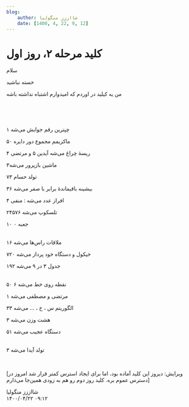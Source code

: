 ```yaml
---
blog:
    author: شااززز منگولیا
    date: [1400, 4, 22, 9, 12]
---
```

# کلید مرحله ۲، روز اول

<div class="cnt">
<p>سلام</p>
<p>خسته نباشید</p>
<p>من یه کیلید در اوردم که امیدوارم اشتباه نداشته باشه</p>
<p><br/></p>
<br/><p>چپترین رقم جوابش می‌شه ۱</p>
<p>ماکزیمم مجموع دور دایره ۵۰</p>
<p>ریسهٔ چراغ می‌شه آیدین ۵ و مرتضی‌ ۴</p>
<p>ماشین بازپرور می‌شه۳</p>
<p>تولد حسام ۷۳</p>
<p>بیشینه باقیماندهٔ برابر با صفر می‌شه ۳۶</p>
<p>افراز عدد می‌شه : منفی ۴<br/></p>
<p>تلسکوپ می‌شه ۲۴۵۷۶</p>
<p>۱۰ جعبه ۰</p>
<p><br/>ملاقات راس‌ها می‌شه ۱۶</p>
<p>خیکول و دستگاه خود پرداز می‌شه ۷۲۰</p>
<p>جدول ۳ در ۹ می‌شه ۱۹۲</p>
<p><br/>۵۰ نقطه روی خط می‌شه ۶</p>
<p>مرتضی‌ و مصطفی می‌شه ۱</p>
<p>الگوریتم س ، خ ، ... می‌شه ۳۳</p>
<p>هشت وزن می‌شه ۳</p>
<p>دستگاه عجیب می‌شه ۵۱</p>
<p><br/>تولد آیدا می‌شه ۳</p>
<p><br/></p><p>[ویرایش: دیروز این کلید آماده بود، اما برای ایجاد استرس کمتر قرار شد امروز در دسترس عموم بره. کلید روز دوم رو هم به زودی همین‌جا می‌ذارم]</p>
<p></p>
<p></p>
</div>

<div class="blog-info">
    <div class="blog-author">شااززز منگولیا</div>
    <div class="blog-date">۱۴۰۰/۰۴/۲۲ ۰۹:۱۲</div>
</div>

